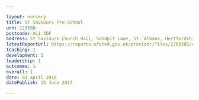 ```yaml
---

layout: nursery
title: St Saviours Pre-School
urn: 123588
postcode: AL1 4DF
address: St Saviours Church Hall, Sandpit Lane, St. Albans, Hertfordshire, AL1 4DF
latestReportUrl: https://reports.ofsted.gov.uk/provider/files/2705385/urn/123588.pdf
teaching: 1
development: 1
leadership: 1
outcomes: 1
overall: 1
date: 01 April 2018 
datePublish: 15 June 2017

---
```

